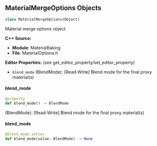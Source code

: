 ## MaterialMergeOptions Objects

```python
class MaterialMergeOptions(Object)
```

Material merge options object

**C++ Source:**

- **Module**: MaterialBaking
- **File**: MaterialOptions.h

**Editor Properties:** (see get_editor_property/set_editor_property)

- ``blend_mode`` (BlendMode):  [Read-Write] Blend mode for the final proxy material(s)

<a id="unreal.MaterialMergeOptions.blend_mode"></a>

#### blend_mode

```python
@property
def blend_mode() -> BlendMode
```

(BlendMode):  [Read-Write] Blend mode for the final proxy material(s)

<a id="unreal.MaterialMergeOptions.blend_mode"></a>

#### blend_mode

```python
@blend_mode.setter
def blend_mode(value: BlendMode) -> None
```

<a id="unreal.MaterialEditingLibrary"></a>